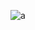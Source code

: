 ![a](https://github-readme-stats.vercel.app/api?username=feitgemel&theme=dark&hide_border=false&include_all_commits=true&count_private=true)